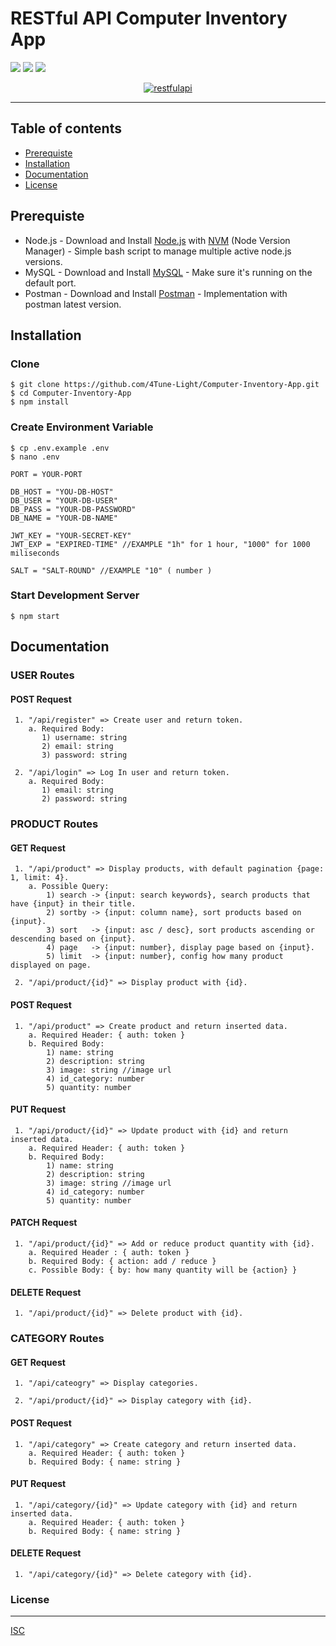 # RESTful API Computer Inventory App

![](https://img.shields.io/badge/Code%20Style-Standard-yellow.svg)
![](https://img.shields.io/badge/Dependencies-Express-green.svg)
![](https://img.shields.io/badge/License-ISC-yellowgreen.svg)

<p align="center">
  <a href="https://nodejs.org/">
    <img alt="restfulapi" title="Restful API" src="https://cdn-images-1.medium.com/max/871/1*d2zLEjERsrs1Rzk_95QU9A.png">
  </a>
</p>

----
## Table of contents
* [Prerequiste](#prerequiste)
* [Installation](#installation)
* [Documentation](#documentation)
* [License](#license)

## Prerequiste
- Node.js - Download and Install [Node.js](https://nodejs.org/en/) with [NVM](https://github.com/creationix/nvm) (Node Version Manager) - Simple bash script to manage multiple active node.js versions.
- MySQL - Download and Install [MySQL](https://www.mysql.com/downloads/) - Make sure it's running on the default port.
- Postman - Download and Install [Postman](https://www.getpostman.com/downloads) - Implementation with postman latest version.

## Installation
### Clone
```
$ git clone https://github.com/4Tune-Light/Computer-Inventory-App.git
$ cd Computer-Inventory-App
$ npm install
```

### Create Environment Variable
```
$ cp .env.example .env
$ nano .env
```

```
PORT = YOUR-PORT

DB_HOST = "YOU-DB-HOST"
DB_USER = "YOUR-DB-USER"
DB_PASS = "YOUR-DB-PASSWORD"
DB_NAME = "YOUR-DB-NAME"

JWT_KEY = "YOUR-SECRET-KEY"
JWT_EXP = "EXPIRED-TIME" //EXAMPLE "1h" for 1 hour, "1000" for 1000 miliseconds

SALT = "SALT-ROUND" //EXAMPLE "10" ( number )

```
### Start Development Server
```
$ npm start
```

## Documentation

### USER Routes

#### POST Request
```
 1. "/api/register" => Create user and return token. 
    a. Required Body: 
       1) username: string
       2) email: string
       3) password: string

 2. "/api/login" => Log In user and return token. 
    a. Required Body:
       1) email: string
       2) password: string
```


### PRODUCT Routes

#### GET Request
```
 1. "/api/product" => Display products, with default pagination {page: 1, limit: 4}. 
 	a. Possible Query:
 		1) search -> {input: search keywords}, search products that have {input} in their title.
 		2) sortby -> {input: column name}, sort products based on {input}.
 		3) sort   -> {input: asc / desc}, sort products ascending or descending based on {input}.
 		4) page	  -> {input: number}, display page based on {input}.
 		5) limit  -> {input: number}, config how many product displayed on page.

 2. "/api/product/{id}" => Display product with {id}.
```

#### POST Request
```
 1. "/api/product" => Create product and return inserted data.
 	a. Required Header: { auth: token }
 	b. Required Body: 
 		1) name: string
 		2) description: string
 		3) image: string //image url
 		4) id_category: number
 		5) quantity: number
```

#### PUT Request
```
 1. "/api/product/{id}" => Update product with {id} and return inserted data.
 	a. Required Header: { auth: token }
 	b. Required Body: 
 		1) name: string
 		2) description: string
 		3) image: string //image url
 		4) id_category: number
 		5) quantity: number
 ```

#### PATCH Request
```
 1. "/api/product/{id}" => Add or reduce product quantity with {id}.
 	a. Required Header : { auth: token }
 	b. Required Body: { action: add / reduce }
 	c. Possible Body: { by: how many quantity will be {action} }
```

#### DELETE Request
```
 1. "/api/product/{id}" => Delete product with {id}.
```


### CATEGORY Routes

#### GET Request
```
 1. "/api/cateogry" => Display categories. 

 2. "/api/product/{id}" => Display category with {id}.
```

#### POST Request
```
 1. "/api/category" => Create category and return inserted data.
 	a. Required Header: { auth: token }
 	b. Required Body: { name: string }
```

#### PUT Request
```
 1. "/api/category/{id}" => Update category with {id} and return inserted data.
 	a. Required Header: { auth: token }
 	b. Required Body: { name: string }
```

#### DELETE Request
```
 1. "/api/category/{id}" => Delete category with {id}.
```


### License
----
[ISC](https://en.wikipedia.org/wiki/ISC_license "ISC")